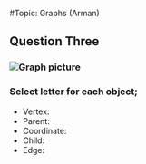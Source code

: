 #Topic: Graphs
(Arman)
## Question Three
### ![Graph picture](http://filesmelt.com/dl/graph_thing.png)
### Select letter for each object;
* Vertex:
* Parent:
* Coordinate:
* Child:
* Edge: